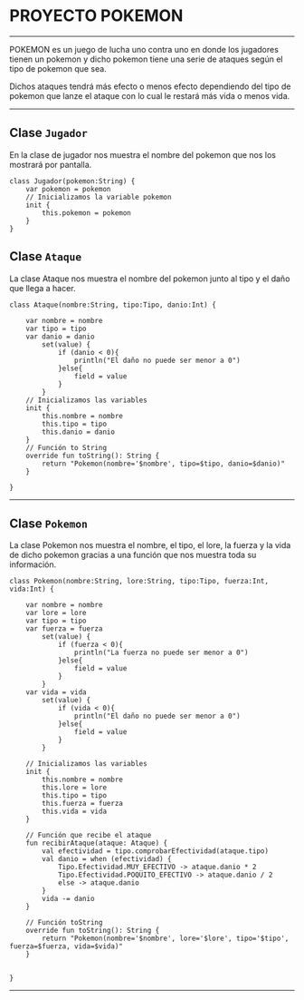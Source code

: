 # PROYECTO POKEMON
<hr>

POKEMON es un juego de lucha uno contra uno en donde los jugadores tienen un pokemon y dicho pokemon tiene una serie de ataques según el tipo de pokemon que sea.

Dichos ataques tendrá más efecto o menos efecto dependiendo del tipo de pokemon que lanze el ataque con lo cual le restará más vida o menos vida.
<hr>

## Clase ``Jugador``

En la clase de jugador nos muestra el nombre del pokemon que nos los mostrará por pantalla.

```
class Jugador(pokemon:String) {
    var pokemon = pokemon
    // Inicializamos la variable pokemon
    init {
        this.pokemon = pokemon
    }
}
```

## Clase ``Ataque``

La clase Ataque nos muestra el nombre del pokemon junto al tipo y el daño que llega a hacer.

````
class Ataque(nombre:String, tipo:Tipo, danio:Int) {

    var nombre = nombre
    var tipo = tipo
    var danio = danio
        set(value) {
            if (danio < 0){
                println("El daño no puede ser menor a 0")
            }else{
                field = value
            }
        }
    // Inicializamos las variables
    init {
        this.nombre = nombre
        this.tipo = tipo
        this.danio = danio
    }
    // Función to String
    override fun toString(): String {
        return "Pokemon(nombre='$nombre', tipo=$tipo, danio=$danio)"
    }

}
````
<hr>

## Clase ``Pokemon``

La clase Pokemon nos muestra el nombre, el tipo, el lore, la fuerza y la vida de dicho pokemon gracias a una función que nos muestra toda su información.

````
class Pokemon(nombre:String, lore:String, tipo:Tipo, fuerza:Int, vida:Int) {

    var nombre = nombre
    var lore = lore
    var tipo = tipo
    var fuerza = fuerza
        set(value) {
            if (fuerza < 0){
                println("La fuerza no puede ser menor a 0")
            }else{
                field = value
            }
        }
    var vida = vida
        set(value) {
            if (vida < 0){
                println("El daño no puede ser menor a 0")
            }else{
                field = value
            }
        }

    // Inicializamos las variables
    init {
        this.nombre = nombre
        this.lore = lore
        this.tipo = tipo
        this.fuerza = fuerza
        this.vida = vida
    }

    // Función que recibe el ataque
    fun recibirAtaque(ataque: Ataque) {
        val efectividad = tipo.comprobarEfectividad(ataque.tipo)
        val danio = when (efectividad) {
            Tipo.Efectividad.MUY_EFECTIVO -> ataque.danio * 2
            Tipo.Efectividad.POQUITO_EFECTIVO -> ataque.danio / 2
            else -> ataque.danio
        }
        vida -= danio
    }

    // Función toString
    override fun toString(): String {
        return "Pokemon(nombre='$nombre', lore='$lore', tipo='$tipo', fuerza=$fuerza, vida=$vida)"
    }


}
``````
<hr>

